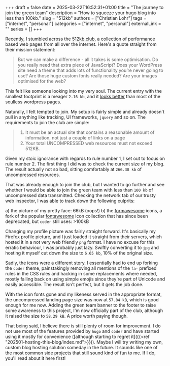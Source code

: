 +++ 
draft = false
date = 2025-03-22T16:52:31+01:00
title = "The journey to join the green team"
description = "How to squeeze your hugo blog into less than 100kb."
slug = "512kb"
authors = ["Christian Lohr"]
tags = ["internet", "personal"]
categories = ["internet", "personal"]
externalLink = ""
series = []
+++

Recently, I stumbled across the [512kb.club](https://512kb.club), a collection of performance based web pages from all over the internet. Here's a quote straight from their mission statement:

> But we can make a difference - all it takes is some optimisation. Do you really need that extra piece of JavaScript? Does your WordPress site need a theme that adds lots of functionality you’re never going to use? Are those huge custom fonts really needed? Are your images optimised for the web?

This felt like someone looking into my very soul. The current entry with the smallest footprint is a meager `2.16 kb`, and it [looks better](https://rmooreblog.netlify.app/) than most of the soulless  wordpress pages.

Naturally, I felt tempted to join. My setup is fairly simple and already doesn't pull in anything like tracking, UI frameworks, `jquery` and so on. The requirements to join the club are simple:

> 1. It must be an actual site that contains a reasonable amount of information, not just a couple of links on a page
> 2. Your total UNCOMPRESSED web resources must not exceed 512KB.

Given my stoic ignorance with regards to rule number 1, I set out to focus on rule number 2. The first thing I did was to check the current size of my blog. The result actually not so bad, sitting comfortably at `266.38 kb` of uncompressed resources.

That was already enough to join the club, but I wanted to go further and see whether I would be able to join the green team with less than `100 kb` of uncompressed data transmitted. Checking the network tab of our trusty web inspector, I was able to track down the following culprits:

a) the picture of my pretty face: 66kB (oops!)
b) the [formawesome](https://forkaweso.me/Fork-Awesome/) icons, a fork of the popular [fontawesome](https://fontawesome.com/) icon collection that has since been deprecated, but `coder` still uses: >100kB

Changing my profile picture was fairly straight forward. It's basically my Firefox profile picture, and I just loaded it straight from their servers, which hosted it in a not very web friendly `png` format. I have no excuse for this erratic behaviour, I was probably just lazy. Swiftly converting it to `jpg` and hosting it myself cut down the size to `6.65 kb`, 10% of the original size.

Sadly, the icons were a different story. I essentially had to end up forking the `coder` theme, painstakingly removing all mentions of the `fa-` prefixed rules in the CSS rules and hacking in some replacements where needed, mostly falling back on using simple emojis since they're part of Unicode and easily accessible. The result isn't perfect, but it gets the job done.

With the icon fonts gone and my likeness served in the appropriate format, the uncompressed landing page size was now at `57.84 kB`, which is good enough for me now. Adding the green team banner to the footer to raise some awareness to this project, I'm now officially part of the club, although it raised the size to `58.29 kB`. A price worth paying though.

That being said, I believe there is still plenty of room for improvement. I do not use most of the features provided by `hugo` and `coder` and have started using it mostly for convenience ([although starting to regret it]({{<ref "202501-hosting-this-blog/index.md">}})). Maybe I will try writing my own, custom blog hosting solution someday in the future. It sounds like one of the most common side projects that still sound kind of fun to me. If I do, you'll read about it here first!

